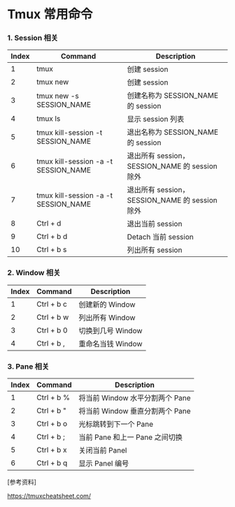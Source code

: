 # Tmux 常用命令


### 1. Session 相关


| Index | Command                              | Description                                    |
|-------|--------------------------------------|------------------------------------------------|
| 1     | tmux                                 | 创建 session                                   |
| 2     | tmux new                             | 创建 session                                   |
| 3     | tmux new -s SESSION_NAME             | 创建名称为 SESSION_NAME 的 session             |
| 4     | tmux ls                              | 显示 session 列表                              |
| 5     | tmux kill-session -t SESSION_NAME    | 退出名称为 SESSION_NAME 的 session             |
| 6     | tmux kill-session -a -t SESSION_NAME | 退出所有 session，SESSION_NAME 的 session 除外 |
| 7     | tmux kill-session -a -t SESSION_NAME | 退出所有 session，SESSION_NAME 的 session 除外 |
| 8     | Ctrl + d                             | 退出当前 session                               |
| 9     | Ctrl + b  d                          | Detach 当前 session                            |
| 10    | Ctrl + b  s                          | 列出所有 session                               |


### 2. Window 相关

| Index | Command    | Description       |
|-------|------------|-------------------|
| 1     | Ctrl + b c | 创建新的 Window   |
| 2     | Ctrl + b w | 列出所有 Window   |
| 3     | Ctrl + b 0 | 切换到几号 Window |
| 4     | Ctrl + b , | 重命名当钱 Window        |

### 3. Pane 相关

| Index | Command    | Description                     |
|-------|------------|---------------------------------|
| 1     | Ctrl + b % | 将当前 Window 水平分割两个 Pane |
| 2     | Ctrl + b " | 将当前 Window 垂直分割两个 Pane |
| 3     | Ctrl + b o | 光标跳转到下一个 Pane           |
| 4     | Ctrl + b ; | 当前 Pane 和上一 Pane 之间切换  |
| 5     | Ctrl + b x | 关闭当前 Panel                  |
| 6     | Ctrl + b q | 显示 Panel 编号                 |


[参考资料]

https://tmuxcheatsheet.com/


